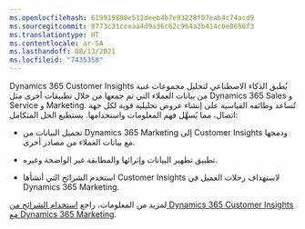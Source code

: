 ```yaml
---
ms.openlocfilehash: 619919800e512deeb4b7e93228f07eab4c74acd9
ms.sourcegitcommit: 8773c31cceaa4d9a36c62c964a2b414c6e0656f3
ms.translationtype: HT
ms.contentlocale: ar-SA
ms.lasthandoff: 08/13/2021
ms.locfileid: "7435358"
---
```

Dynamics 365 Customer Insights يُطبق الذكاء الاصطناعي لتحليل مجموعات غنية من بيانات العملاء التي تم جمعها من خلال تطبيقات أخرى مثل Dynamics 365 Sales و Service و Marketing. تُساعد وظائفه القياسية على إنشاء عروض تحليلية قوية لكل جهة اتصال، مما يُسهِّل فهم المعلومات واستخدامها. يستطيع الحل المتكامل:

-   تحميل البيانات من Dynamics 365 Marketing إلى Customer Insights ودمجها مع بيانات العملاء من مصادر أخرى.

-   تطبيق تطهير البيانات وإثرائها والمطابقة غير الواضحة وغيره.

-   استخدم الشرائح التي أنشأها Customer Insights لاستهداف رحلات العميل في Dynamics 365 Marketing.

لمزيد من المعلومات، راجع [استخدام الشرائح من Dynamics 365 Customer Insights مع Dynamics 365 Marketing](/dynamics365/marketing/customer-insights-segments/?azure-portal=true).
